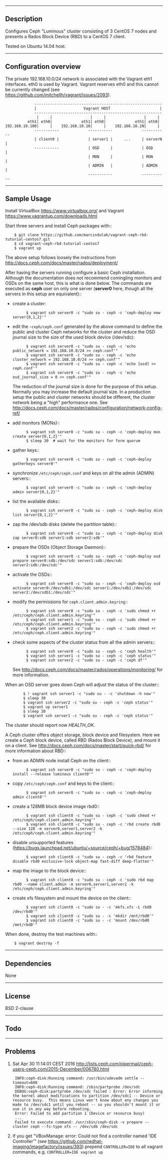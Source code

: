 -----------
Description
-----------

Configures Ceph "Luminous" cluster consisting of 3 CentOS 7 nodes and presents a Rados Block Device (RBD)
to a CentOS 7 client.

Tested on Ubuntu 14.04 host.


----------------------
Configuration overview
----------------------

The private 192.168.10.0/24 network is associated with the Vagrant eth1 interfaces.
eth0 is used by Vagrant.  Vagrant reserves eth0 and this cannot be currently changed
(see https://github.com/mitchellh/vagrant/issues/2093).

                 ---------------------------------------------------------
                 |                     Vagrant HOST                      |
                 ---------------------------------------------------------
                  |     |                 |     |                 |     |
              eth1| eth0|             eth1| eth0|             eth1| eth0|
    192.168.10.100|     |    192.168.10.10|     |    192.168.10.1N|     |
                 -----------             -----------             -----------
                 | client0 |             | server1 |     ...     | serverN |
                 -----------             | OSD     |             | OSD     |
                                         | MON     |             | MON     |
                                         | ADMIN   |             | ADMIN   |
                                         -----------             -----------


------------
Sample Usage
------------

Install VirtualBox https://www.virtualbox.org/ and Vagrant
https://www.vagrantup.com/downloads.html

Start three servers and install Ceph packages with::

        $ git clone https://github.com/marcindulak/vagrant-ceph-rbd-tutorial-centos7.git
        $ cd vagrant-ceph-rbd-tutorial-centos7
        $ vagrant up

The above setup follows loosely the instructions from http://docs.ceph.com/docs/master/rados/deployment/

After having the servers running configure a basic Ceph installation.
Although the documentation does not recommend comingling monitors and OSDs on the same host,
this is what is done below. The commands are executed as **ceph** user on
only one server (**server0** here, though all the servers in this setup are equivalent)::

- create a cluster:

            $ vagrant ssh server0 -c "sudo su - ceph -c 'ceph-deploy new server{0,1,2}'"

- edit the `~ceph/ceph.conf` generated by the above command to define the public and cluster Ceph networks
  for the cluster and reduce the OSD journal size to the size of the used block device (/dev/sdc):

            $ vagrant ssh server0 -c "sudo su - ceph -c 'echo public_network = 192.168.10.0/24 >> ceph.conf'"
            $ vagrant ssh server0 -c "sudo su - ceph -c 'echo cluster_network = 192.168.10.0/24 >> ceph.conf'"
            $ vagrant ssh server0 -c "sudo su - ceph -c 'echo [osd] >> ceph.conf'"
            $ vagrant ssh server0 -c "sudo su - ceph -c 'echo osd_journal_size = 0 >> ceph.conf'"

  The reduction of the journal size is done for the purpose of this setup.
  Normally you may increase the default journal size. In a production setup the public
  and cluster networks should be different, the cluster network being a "high" performance one.
  See http://docs.ceph.com/docs/master/rados/configuration/network-config-ref/

- add monitors (MONs)::

            $ vagrant ssh server0 -c "sudo su - ceph -c 'ceph-deploy mon create server{0,1,2}'"
            $ sleep 30  # wait for the monitors for form quorum

- gather keys::

            $ vagrant ssh server0 -c "sudo su - ceph -c 'ceph-deploy gatherkeys server0'"

- synchronize `/etc/ceph/ceph.conf` and keys on all the admin (ADMIN) servers::

            $ vagrant ssh server0 -c "sudo su - ceph -c 'ceph-deploy admin server{0,1,2}'"

- list the available disks::

            $ vagrant ssh server0 -c "sudo su - ceph -c 'ceph-deploy disk list server{0,1,2}'"

- zap the /dev/sdb disks (delete the partition table)::

            $ vagrant ssh server0 -c "sudo su - ceph -c 'ceph-deploy disk zap server0:sdb server1:sdb server2:sdb'"

- prepare the OSDs (Object Storage Daemon)::

            $ vagrant ssh server0 -c "sudo su - ceph -c 'ceph-deploy osd prepare server0:sdb:/dev/sdc server1:sdb:/dev/sdc server2:sdb:/dev/sdc'"

- activate the OSDs::

            $ vagrant ssh server0 -c "sudo su - ceph -c 'ceph-deploy osd activate server0:/dev/sdb1:/dev/sdc server1:/dev/sdb1:/dev/sdc server2:/dev/sdb1:/dev/sdc'"

- modify the permissions for `ceph.client.admin.keyring`::

            $ vagrant ssh server0 -c "sudo su - ceph -c 'sudo chmod +r /etc/ceph/ceph.client.admin.keyring'"
            $ vagrant ssh server1 -c "sudo su - ceph -c 'sudo chmod +r /etc/ceph/ceph.client.admin.keyring'"
            $ vagrant ssh server2 -c "sudo su - ceph -c 'sudo chmod +r /etc/ceph/ceph.client.admin.keyring'"

- check some aspects of the cluster status from all the admin servers::

            $ vagrant ssh server0 -c "sudo su - ceph -c 'ceph health'"
            $ vagrant ssh server1 -c "sudo su - ceph -c 'ceph status'"
            $ vagrant ssh server2 -c "sudo su - ceph -c 'ceph df'"

  See http://docs.ceph.com/docs/master/rados/operations/monitoring/ for more information.

When an OSD server goes down Ceph will adjust the status of the cluster::

            $ ! vagrant ssh server1 -c "sudo su - -c 'shutdown -h now'"
            $ sleep 30
            $ vagrant ssh server2 -c "sudo su - ceph -c 'ceph status'"
            $ vagrant up server1
            $ sleep 30
            $ vagrant ssh server1 -c "sudo su - ceph -c 'ceph status'"

The cluster should report now *HEALTH_OK*.

A Ceph cluster offers object storage, block device and filesystem.
Here we create a Ceph block device, called RBD (Rados Block Device), and mount it on a client.
See http://docs.ceph.com/docs/master/start/quick-rbd/ for more information about RBD::

- from an ADMIN node install Ceph on the client::

            $ vagrant ssh server0 -c "sudo su - ceph -c 'ceph-deploy install --release luminous client0'"

- copy `/etc/ceph/ceph.conf` and keys to the client::

            $ vagrant ssh server0 -c "sudo su - ceph -c 'ceph-deploy admin client0'"

- create a 128MB block device image rbd0::

            $ vagrant ssh client0 -c "sudo su - ceph -c 'sudo chmod +r /etc/ceph/ceph.client.admin.keyring'"
            $ vagrant ssh client0 -c "sudo su - ceph -c 'rbd create rbd0 --size 128 -m server0,server1,server2 -k /etc/ceph/ceph.client.admin.keyring'"

- disable unsupported features (https://bugs.launchpad.net/ubuntu/+source/ceph/+bug/1578484)::

            $ vagrant ssh client0 -c "sudo su - ceph -c 'rbd feature disable rbd0 exclusive-lock object-map fast-diff deep-flatten'"

- map the image to the block device::

            $ vagrant ssh client0 -c "sudo su - ceph -c 'sudo rbd map rbd0 --name client.admin -m server0,server1,server2 -k /etc/ceph/ceph.client.admin.keyring'"

- create xfs filesystem and mount the device on the client::

            $ vagrant ssh client0 -c "sudo su - -c 'mkfs.xfs -L rbd0 /dev/rbd0'"
            $ vagrant ssh client0 -c "sudo su - -c 'mkdir /mnt/rbd0'"
            $ vagrant ssh client0 -c "sudo su - -c 'mount /dev/rbd0 /mnt/rbd0'"

When done, destroy the test machines with::

        $ vagrant destroy -f


------------
Dependencies
------------

None


-------
License
-------

BSD 2-clause


----
Todo
----


--------
Problems
--------

1. Sat Apr 30 11:14:01 CEST 2016 http://lists.ceph.com/pipermail/ceph-users-ceph.com/2015-December/006780.html

        INFO:ceph-disk:Running command: /usr/bin/udevadm settle --timeout=600
        INFO:ceph-disk:Running command: /sbin/partprobe /dev/sdc
        DEBUG:ceph-disk:partprobe /dev/sdc failed : Error: Error informing the kernel about modifications to partition /dev/sdc1 -- Device or resource busy.  This means Linux won't know about any changes you made to /dev/sdc1 until you reboot -- so you shouldn't mount it or use it in any way before rebooting.
        Error: Failed to add partition 1 (Device or resource busy)
        ...
        Failed to execute command: /usr/sbin/ceph-disk -v prepare --cluster ceph --fs-type xfs -- /dev/sdb /dev/sdc

2. If you get "VBoxManage: error: Could not find a controller named 'IDE Controller'" (see https://github.com/redhat-imaging/imagefactory/issues/393)
   prepend `CONTROLLER=IDE` to all vagrant commands, e.g. `CONTROLLER=IDE vagrant up`


